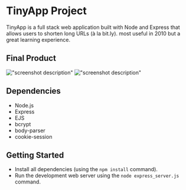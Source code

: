 # TinyApp Project

TinyApp is a full stack web application built with Node and Express that allows users to shorten long URLs (à la bit.ly). most useful in 2010 but a great learning experience.

## Final Product

!["screenshot description"](#)
!["screenshot description"](#)

## Dependencies

- Node.js
- Express
- EJS
- bcrypt
- body-parser
- cookie-session


## Getting Started

- Install all dependencies (using the `npm install` command).
- Run the development web server using the `node express_server.js` command.